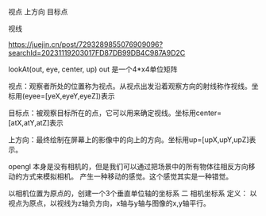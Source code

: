 视点
上方向
目标点

视线

https://juejin.cn/post/7293289855076909096?searchId=20231119203017FD87DB99DB4C987A9D2C



lookAt(out, eye, center, up)
out 是一个4*x4单位矩阵

视点：观察者所处的位置称为视点。从视点出发沿着观察方向的射线称作视线。坐标用(eyee=[yeX,eyeY,eyeZ])表示

目标点：被观察目标所在的点，它可以用来确定视线。坐标用center=[atX,atY,atZ]表示

上方向：最终绘制在屏幕上的影像中的向上的方向。坐标用up=[upX,upY,upZ]表示。


opengl 本身是没有相机的，但是我们可以通过把场景中的所有物体往相反方向移动的方式来模拟相机。
产生一种移动的感觉。这个感觉其实是一种错觉。

以相机位置为原点的，创建一个3个垂直单位轴的坐标系
二 相机坐标系 定义： 以视点为原点，以视线为z轴负方向，x轴与y轴与图像的x,y轴平行。


